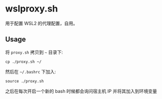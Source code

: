 # wslproxy.sh

用于配置 WSL2 的代理配置，自用。

## Usage
将 `proxy.sh` 拷贝到 `~` 目录下:
```shell
cp ./proxy.sh ~/
```  
然后在 `~/.bashrc` 下加入:
```shell
source ./proxy.sh
```
之后在每次开启一个新的 bash 时候都会询问宿主机 IP 并将其加入到环境变量